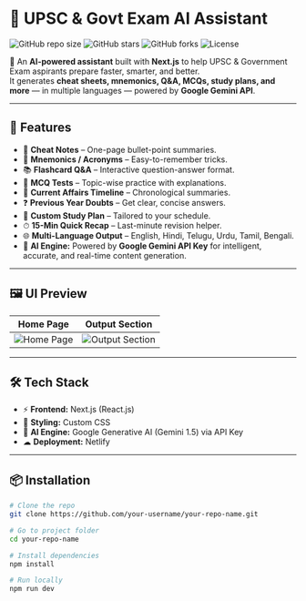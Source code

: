 # 🧠 UPSC & Govt Exam AI Assistant

![GitHub repo size](https://img.shields.io/github/repo-size/your-username/your-repo-name?color=ff69b4&style=for-the-badge)
![GitHub stars](https://img.shields.io/github/stars/your-username/your-repo-name?color=yellow&style=for-the-badge)
![GitHub forks](https://img.shields.io/github/forks/your-username/your-repo-name?color=blue&style=for-the-badge)
![License](https://img.shields.io/github/license/your-username/your-repo-name?color=brightgreen&style=for-the-badge)

🚀 An **AI-powered assistant** built with **Next.js** to help UPSC & Government Exam aspirants prepare faster, smarter, and better.  
It generates **cheat sheets, mnemonics, Q&A, MCQs, study plans, and more** — in multiple languages — powered by **Google Gemini API**.

---

## 🎯 Features

- 📝 **Cheat Notes** – One-page bullet-point summaries.
- 🔡 **Mnemonics / Acronyms** – Easy-to-remember tricks.
- 📚 **Flashcard Q&A** – Interactive question-answer format.
- 🧪 **MCQ Tests** – Topic-wise practice with explanations.
- 📰 **Current Affairs Timeline** – Chronological summaries.
- ❓ **Previous Year Doubts** – Get clear, concise answers.
- 📅 **Custom Study Plan** – Tailored to your schedule.
- ⏱ **15-Min Quick Recap** – Last-minute revision helper.
- 🌐 **Multi-Language Output** – English, Hindi, Telugu, Urdu, Tamil, Bengali.
- 🤖 **AI Engine:** Powered by **Google Gemini API Key** for intelligent, accurate, and real-time content generation.

---

## 🖼️ UI Preview

| Home Page | Output Section |
|-----------|---------------|
| ![Home Page](https://via.placeholder.com/450x250?text=Home+Page) | ![Output Section](https://via.placeholder.com/450x250?text=Output) |

---

## 🛠️ Tech Stack

- ⚡ **Frontend:** Next.js (React.js)
- 🎨 **Styling:** Custom CSS
- 🤖 **AI Engine:** Google Generative AI (Gemini 1.5) via API Key
- ☁ **Deployment:** Netlify

---

## 📦 Installation

```bash
# Clone the repo
git clone https://github.com/your-username/your-repo-name.git

# Go to project folder
cd your-repo-name

# Install dependencies
npm install

# Run locally
npm run dev
